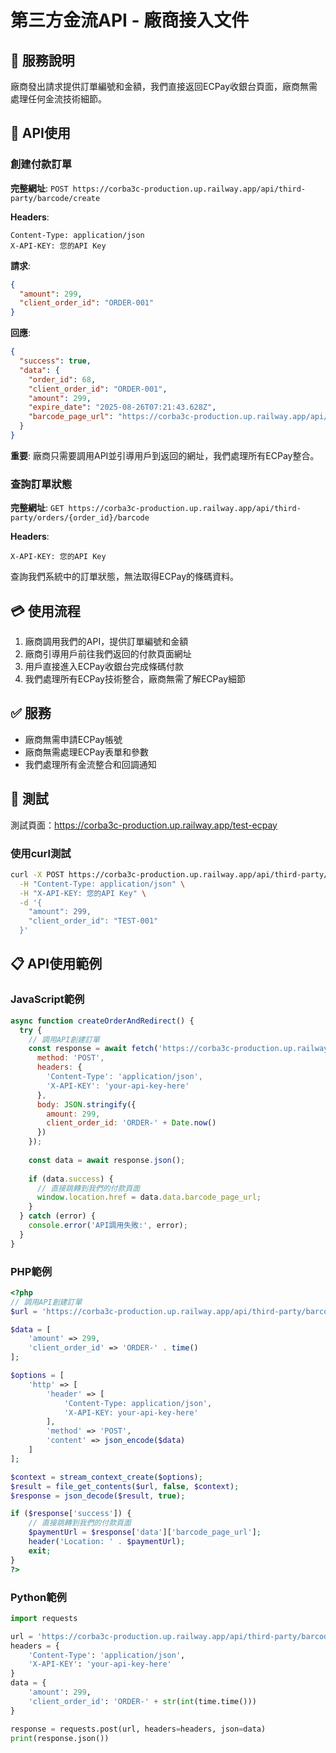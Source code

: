 # 第三方金流API - 廠商接入文件

## 🎯 服務說明
廠商發出請求提供訂單編號和金額，我們直接返回ECPay收銀台頁面，廠商無需處理任何金流技術細節。

## 🚀 API使用

### 創建付款訂單

**完整網址**: `POST https://corba3c-production.up.railway.app/api/third-party/barcode/create`

**Headers**:
```
Content-Type: application/json
X-API-KEY: 您的API Key
```

**請求**:
```json
{
  "amount": 299,
  "client_order_id": "ORDER-001"
}
```

**回應**:
```json
{
  "success": true,
  "data": {
    "order_id": 68,
    "client_order_id": "ORDER-001",
    "amount": 299,
    "expire_date": "2025-08-26T07:21:43.628Z",
    "barcode_page_url": "https://corba3c-production.up.railway.app/api/third-party/orders/68/barcode/page"
  }
}
```

**重要**: 廠商只需要調用API並引導用戶到返回的網址，我們處理所有ECPay整合。

### 查詢訂單狀態

**完整網址**: `GET https://corba3c-production.up.railway.app/api/third-party/orders/{order_id}/barcode`

**Headers**:
```
X-API-KEY: 您的API Key
```

查詢我們系統中的訂單狀態，無法取得ECPay的條碼資料。

## 💳 使用流程

1. 廠商調用我們的API，提供訂單編號和金額
2. 廠商引導用戶前往我們返回的付款頁面網址
3. 用戶直接進入ECPay收銀台完成條碼付款
4. 我們處理所有ECPay技術整合，廠商無需了解ECPay細節

## ✅ 服務

- 廠商無需申請ECPay帳號
- 廠商無需處理ECPay表單和參數
- 我們處理所有金流整合和回調通知

## 🧪 測試

測試頁面：https://corba3c-production.up.railway.app/test-ecpay

### 使用curl測試
```bash
curl -X POST https://corba3c-production.up.railway.app/api/third-party/barcode/create \
  -H "Content-Type: application/json" \
  -H "X-API-KEY: 您的API Key" \
  -d '{
    "amount": 299,
    "client_order_id": "TEST-001"
  }'
```

## 📋 API使用範例

### JavaScript範例
```javascript
async function createOrderAndRedirect() {
  try {
    // 調用API創建訂單
    const response = await fetch('https://corba3c-production.up.railway.app/api/third-party/barcode/create', {
      method: 'POST',
      headers: {
        'Content-Type': 'application/json',
        'X-API-KEY': 'your-api-key-here'
      },
      body: JSON.stringify({
        amount: 299,
        client_order_id: 'ORDER-' + Date.now()
      })
    });
    
    const data = await response.json();
    
    if (data.success) {
      // 直接跳轉到我們的付款頁面
      window.location.href = data.data.barcode_page_url;
    }
  } catch (error) {
    console.error('API調用失敗:', error);
  }
}
```

### PHP範例
```php
<?php
// 調用API創建訂單
$url = 'https://corba3c-production.up.railway.app/api/third-party/barcode/create';

$data = [
    'amount' => 299,
    'client_order_id' => 'ORDER-' . time()
];

$options = [
    'http' => [
        'header' => [
            'Content-Type: application/json',
            'X-API-KEY: your-api-key-here'
        ],
        'method' => 'POST',
        'content' => json_encode($data)
    ]
];

$context = stream_context_create($options);
$result = file_get_contents($url, false, $context);
$response = json_decode($result, true);

if ($response['success']) {
    // 直接跳轉到我們的付款頁面
    $paymentUrl = $response['data']['barcode_page_url'];
    header('Location: ' . $paymentUrl);
    exit;
}
?>
```

### Python範例
```python
import requests

url = 'https://corba3c-production.up.railway.app/api/third-party/barcode/create'
headers = {
    'Content-Type': 'application/json',
    'X-API-KEY': 'your-api-key-here'
}
data = {
    'amount': 299,
    'client_order_id': 'ORDER-' + str(int(time.time()))
}

response = requests.post(url, headers=headers, json=data)
print(response.json())
```